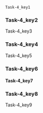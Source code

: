 ```ngMeta
Task-4_key1
```
### Task-4_key2
Task-4_key3

### Task-4_key4
Task-4_key5

### Task-4_key6
#### Task-4_key7
### Task-4_key8
Task-4_key9